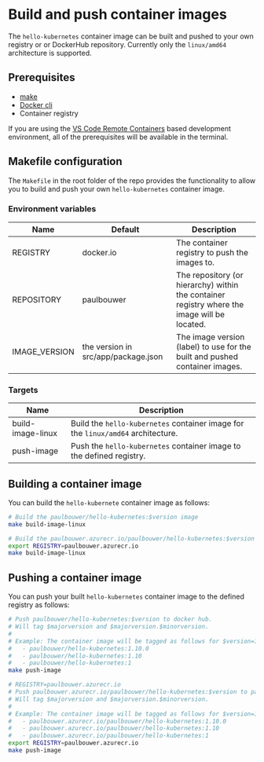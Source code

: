 # Build and push container images

The `hello-kubernetes` container image can be built and pushed to your own registry or or DockerHub repository. Currently only the `linux/amd64` architecture is supported.

## Prerequisites

- [make](https://www.gnu.org/software/make/)
- [Docker cli](https://www.docker.com/)
- Container registry

If you are using the [VS Code Remote Containers](https://marketplace.visualstudio.com/items?itemName=ms-vscode-remote.remote-containers) based development environment, all of the prerequisites will be available in the terminal.

## Makefile configuration

The `Makefile` in the root folder of the repo provides the functionality to allow you to build and push your own `hello-kubernetes` container image.

### Environment variables

| Name | Default | Description | 
| ---- | ------- | ----------- |
| REGISTRY | docker.io | The container registry to push the images to. |
| REPOSITORY | paulbouwer | The repository (or hierarchy) within the container registry where the image will be located. |
| IMAGE_VERSION | the version in src/app/package.json | The image version (label) to use for the built and pushed container images. |

### Targets

| Name | Description |
| ---- | ----------- |
| build-image-linux | Build the `hello-kubernetes` container image for the `linux/amd64` architecture. |
| push-image | Push the `hello-kubernetes` container image to the defined registry. |

## Building a container image

You can build the `hello-kubernete` container image as follows:

```bash
# Build the paulbouwer/hello-kubernetes:$version image
make build-image-linux

# Build the paulbouwer.azurecr.io/paulbouwer/hello-kubernetes:$version image
export REGISTRY=paulbouwer.azurecr.io
make build-image-linux
```

## Pushing a container image

You can push your built `hello-kubernetes` container image to the defined registry as follows:

```bash
# Push paulbouwer/hello-kubernetes:$version to docker hub.
# Will tag $majorversion and $majorversion.$minorversion.
#
# Example: The container image will be tagged as follows for $version=1.10.0
#   - paulbouwer/hello-kubernetes:1.10.0
#   - paulbouwer/hello-kubernetes:1.10
#   - paulbouwer/hello-kubernetes:1
make push-image

# REGISTRY=paulbouwer.azurecr.io
# Push paulbouwer.azurecr.io/paulbouwer/hello-kubernetes:$version to paulbouwer.azurecr.io.
# Will tag $majorversion and $majorversion.$minorversion.
#
# Example: The container image will be tagged as follows for $version=1.10.0
#   - paulbouwer.azurecr.io/paulbouwer/hello-kubernetes:1.10.0
#   - paulbouwer.azurecr.io/paulbouwer/hello-kubernetes:1.10
#   - paulbouwer.azurecr.io/paulbouwer/hello-kubernetes:1
export REGISTRY=paulbouwer.azurecr.io
make push-image
```
